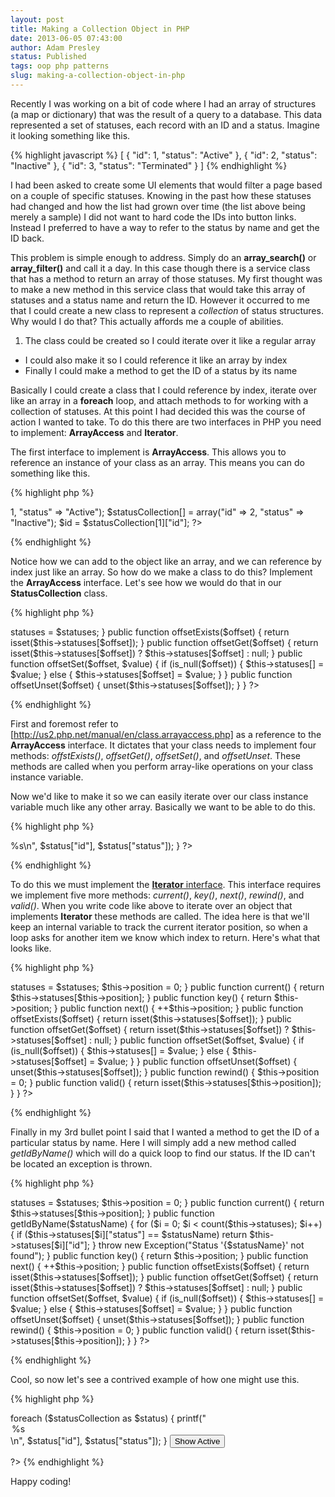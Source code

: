```yaml
---
layout: post
title: Making a Collection Object in PHP
date: 2013-06-05 07:43:00
author: Adam Presley
status: Published
tags: oop php patterns
slug: making-a-collection-object-in-php
---
```


Recently I was working on a bit of code where I had an array of
structures (a map or dictionary) that was the result of a query to a
database. This data represented a set of statuses, each record with an
ID and a status. Imagine it looking something like this.  
  
{% highlight javascript %}
[
	{ "id": 1, "status": "Active" },
	{ "id": 2, "status": "Inactive" },
	{ "id": 3, "status": "Terminated" }
]
{% endhighlight %}

I had been asked to create some UI elements that would filter a page
based on a couple of specific statuses. Knowing in the past how these
statuses had changed and how the list had grown over time (the list
above being merely a sample) I did not want to hard code the IDs into
button links. Instead I preferred to have a way to refer to the status
by name and get the ID back.  
  
This problem is simple enough to address. Simply do an
**array_search()** or **array_filter()** and call it a day. In this
case though there is a service class that has a method to return an
array of those statuses. My first thought was to make a new method in
this service class that would take this array of statuses and a status
name and return the ID. However it occurred to me that I could create a
new class to represent a *collection* of status structures. Why would I
do that? This actually affords me a couple of abilities.  
  
1.  The class could be created so I could iterate over it like a regular
    array
*   I could also make it so I could reference it like an array by index
*   Finally I could make a method to get the ID of a status by its name

Basically I could create a class that I could reference by index,
iterate over like an array in a **foreach** loop, and attach methods to
for working with a collection of statuses. At this point I had decided
this was the course of action I wanted to take. To do this there are two
interfaces in PHP you need to implement: **ArrayAccess** and
**Iterator**.   
  
The first interface to implement is **ArrayAccess**. This allows you to
reference an instance of your class as an array. This means you can do
something like this.  
  
{% highlight php %}
<?php
	$statusCollection = new StatusCollection();
	$statusCollection[] = array("id" => 1, "status" => "Active");
	$statusCollection[] = array("id" => 2, "status" => "Inactive");

	$id = $statusCollection[1]["id"];
?>
{% endhighlight %}

Notice how we can add to the object like an array, and we can reference
by index just like an array. So how do we make a class to do this?
Implement the **ArrayAccess** interface. Let's see how we would do that
in our **StatusCollection** class.  

{% highlight php %}
<?php  

class StatusCollection implements ArrayAccess {
   private $statuses = array();

   public function __construct($statuses) {
      $this->statuses = $statuses;
   }

   public function offsetExists($offset) {
      return isset($this->statuses[$offset]);
   }

   public function offsetGet($offset) {
      return isset($this->statuses[$offset]) ? $this->statuses[$offset] : null;
   }

   public function offsetSet($offset, $value) {
      if (is_null($offset)) {
         $this->statuses[] = $value;
      } else {
         $this->statuses[$offset] = $value;
      }
   }

   public function offsetUnset($offset) {
      unset($this->statuses[$offset]);
   }
}

?>
{% endhighlight %}

First and foremost refer to [http://us2.php.net/manual/en/class.arrayaccess.php] as a reference to
the **ArrayAccess** interface. It dictates that your class needs to
implement four methods: *offstExists()*, *offsetGet()*, *offsetSet()*,
and *offsetUnset*. These methods are called when you perform array-like
operations on your class instance variable.  
  
Now we'd like to make it so we can easily iterate over our class
instance variable much like any other array. Basically we want to be
able to do this.  
  
{% highlight php %}
<?php

foreach ($statusCollection as $status) {
   printf("<option value=\"%d\">%s</option>\n", $status["id"], $status["status"]);
}

?>
{% endhighlight %}

To do this we must implement the [**Iterator** interface](http://php.net/manual/en/class.iterator.php). This
interface requires we implement five more methods: *current()*, *key()*,
*next()*, *rewind()*, and *valid()*. When you write code like above to
iterate over an object that implements **Iterator** these methods are
called. The idea here is that we'll keep an internal variable to track
the current iterator position, so when a loop asks for another item we
know which index to return. Here's what that looks like.  
  
{% highlight php %}
<?php

class StatusCollection implements ArrayAccess, Iterator {
   private $statuses = array();
   private $position = 0;

   public function __construct($statuses) {
      $this->statuses = $statuses;
      $this->position = 0;
   }

   public function current() {
      return $this->statuses[$this->position];
   }

   public function key() {
      return $this->position;
   }

   public function next() {
      ++$this->position;
   }

   public function offsetExists($offset) {
      return isset($this->statuses[$offset]);
   }

   public function offsetGet($offset) {
      return isset($this->statuses[$offset]) ? $this->statuses[$offset] : null;
   }

   public function offsetSet($offset, $value) {
      if (is_null($offset)) {
         $this->statuses[] = $value;
      } else {
         $this->statuses[$offset] = $value;
      }
   }

   public function offsetUnset($offset) {
      unset($this->statuses[$offset]);
   }

   public function rewind() {
      $this->position = 0;
   }

   public function valid() {
      return isset($this->statuses[$this->position]);
   }
}

?>
{% endhighlight %}

Finally in my 3rd bullet point I said that I wanted a method to get the
ID of a particular status by name. Here I will simply add a new method
called *getIdByName()* which will do a quick loop to find our status. If
the ID can't be located an exception is thrown.  
  
{% highlight php %}
<?php

class StatusCollection implements ArrayAccess, Iterator {
   private $statuses = array();
   private $position = 0;

   public function __construct($statuses) {
      $this->statuses = $statuses;
      $this->position = 0;
   }

   public function current() {
      return $this->statuses[$this->position];
   }

   public function getIdByName($statusName) {
      for ($i = 0; $i < count($this->statuses); $i++) {
         if ($this->statuses[$i]["status"] == $statusName) return $this->statuses[$i]["id"];
      }

      throw new Exception("Status '{$statusName}' not found");
   }

   public function key() {
      return $this->position;
   }

   public function next() {
      ++$this->position;
   }

   public function offsetExists($offset) {
      return isset($this->statuses[$offset]);
   }

   public function offsetGet($offset) {
      return isset($this->statuses[$offset]) ? $this->statuses[$offset] : null;
   }

   public function offsetSet($offset, $value) {
      if (is_null($offset)) {
         $this->statuses[] = $value;
      } else {
         $this->statuses[$offset] = $value;
      }
   }

   public function offsetUnset($offset) {
      unset($this->statuses[$offset]);
   }

   public function rewind() {
      $this->position = 0;
   }

   public function valid() {
      return isset($this->statuses[$this->position]);
   }
}

?>
{% endhighlight %}

Cool, so now let's see a contrived example of how one might use this.  
	
{% highlight php %}
<?php

<select id="statusId" name="statusId">
	foreach ($statusCollection as $status) {
		printf("<option value=\"%d\">%s</option>\n", $status["id"], $status["status"]);
	}
</select>

<button name="btnShowActive" 
	id="btnShowActive" 
	onclick="window.location='/?statusId=<?= $statusCollection.getIdByStatus('Active') ?>';">Show Active
</button>

?>
{% endhighlight %}
  
Happy coding!  
